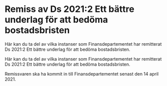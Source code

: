 # Remiss av Ds 2021:2 Ett bättre underlag för att bedöma bostadsbristen

Här kan du ta del av vilka instanser som Finansdepartementet har remitterat Ds 2021:2 Ett bättre underlag för att bedöma bostadsbristen.

Här kan du ta del av vilka instanser som Finansdepartementet har remitterat Ds 2021:2 Ett bättre underlag för att bedöma bostadsbristen.

Remissvaren ska ha kommit in till Finansdepartementet senast den 14 april 2021.
